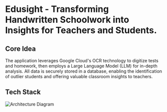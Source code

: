 # Edusight - Transforming Handwritten Schoolwork into Insights for Teachers and Students.

## Core Idea

The application leverages Google Cloud's OCR technology to digitize tests and homework, then employs a Large Language Model (LLM) for in-depth analysis. All data is securely stored in a database, enabling the identification of outlier students and offering valuable classroom insights to teachers.

## Tech Stack
![Architecture Diagram](./architecture-diagram.png)
